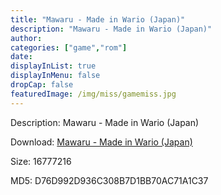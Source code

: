 ```yaml
---
title: "Mawaru - Made in Wario (Japan)"
description: "Mawaru - Made in Wario (Japan)"
author: 
categories: ["game","rom"]
date: 
displayInList: true
displayInMenu: false
dropCap: false
featuredImage: /img/miss/gamemiss.jpg
---
```


Description: Mawaru - Made in Wario (Japan)

Download: <a style="text-decoration:underline;" href="https://mega.nz/#!yeRiBS7D!_VqKntKgtkp1U-wMVy8MLltEyDErmsZCTd-G2XFcN4g" target = "_blank" rel = "nofollow" > Mawaru - Made in Wario (Japan)</a>

Size: 16777216

MD5: D76D992D936C308B7D1BB70AC71A1C37

